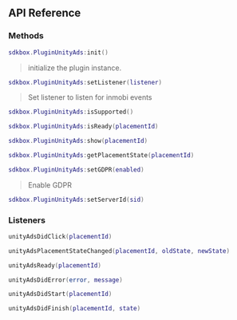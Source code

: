 ## API Reference

### Methods
```lua
sdkbox.PluginUnityAds:init()
```
>  initialize the plugin instance.

```lua
sdkbox.PluginUnityAds:setListener(listener)
```
> Set listener to listen for inmobi events

```lua
sdkbox.PluginUnityAds:isSupported()
```

```lua
sdkbox.PluginUnityAds:isReady(placementId)
```

```lua
sdkbox.PluginUnityAds:show(placementId)
```

```lua
sdkbox.PluginUnityAds:getPlacementState(placementId)
```

```lua
sdkbox.PluginUnityAds:setGDPR(enabled)
```
> Enable GDPR

```lua
sdkbox.PluginUnityAds:setServerId(sid)
```


### Listeners
```lua
unityAdsDidClick(placementId)
```

```lua
unityAdsPlacementStateChanged(placementId, oldState, newState)
```

```lua
unityAdsReady(placementId)
```

```lua
unityAdsDidError(error, message)
```

```lua
unityAdsDidStart(placementId)
```

```lua
unityAdsDidFinish(placementId, state)
```


